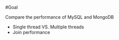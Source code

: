 #Goal

Compare the performance of MySQL and MongoDB

* Single thread VS. Multiple threads
* Join performance
